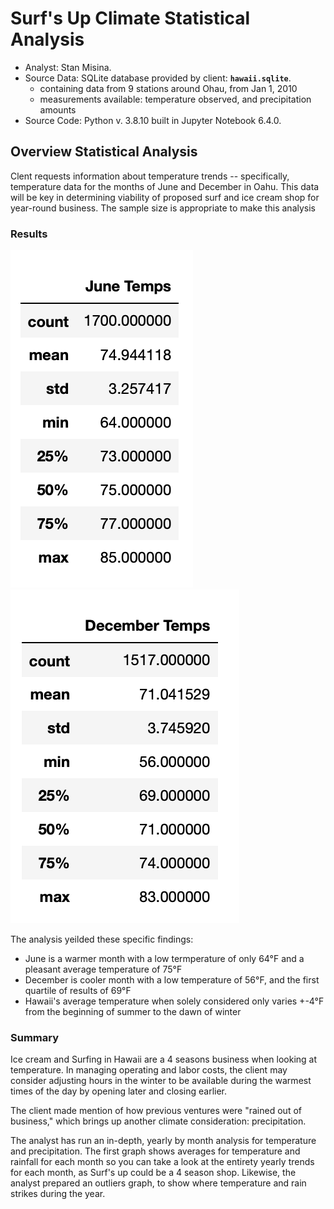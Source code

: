 # Surf's Up Climate Statistical Analysis  
  
  * Analyst: Stan Misina. 
  * Source Data: SQLite database provided by client: **`hawaii.sqlite`**.  
      - containing data from 9 stations around Ohau, from Jan 1, 2010    
      - measurements available: temperature observed, and precipitation amounts
  * Source Code: Python v. 3.8.10 built in Jupyter Notebook 6.4.0. 
  
## Overview Statistical Analysis  
  
Clent requests information about temperature trends -- specifically, temperature data for the months of June and December in Oahu. This data will be key in determining viability of proposed surf and ice cream shop for year-round business.  The sample size is appropriate to make this analysis 
  
  
### Results  
  
![june_results](readme_resources/june_temps.png)
![dec_results](readme_resources/dec_temps.png)
  
The analysis yeilded these specific findings:  
  
* June is a warmer month with a low termperature of only 64&deg;F and a pleasant average temperature of 75&deg;F  
* December is cooler month with a low temperature of 56&deg;F, and the first quartile of results of 69&deg;F 
* Hawaii's average temperature when solely considered only varies +-4&deg;F from the beginning of summer to the dawn of winter  


### Summary  
  
Ice cream and Surfing in Hawaii are a 4 seasons business when looking at temperature. In managing operating and labor costs, the client may consider adjusting hours in the winter to be available during the warmest times of the day by opening later and closing earlier.  
  
The client made mention of how previous ventures were "rained out of business," which brings up another climate consideration: precipitation.  

The analyst has run an in-depth, yearly by month analysis for temperature and precipitation. The first graph shows averages for temperature and rainfall for each month so you can take a look at the entirety yearly trends for each month, as Surf's up could be a 4 season shop. Likewise, the analyst prepared an outliers graph, to show where temperature and rain strikes during the year. <br/>
  
  
  

